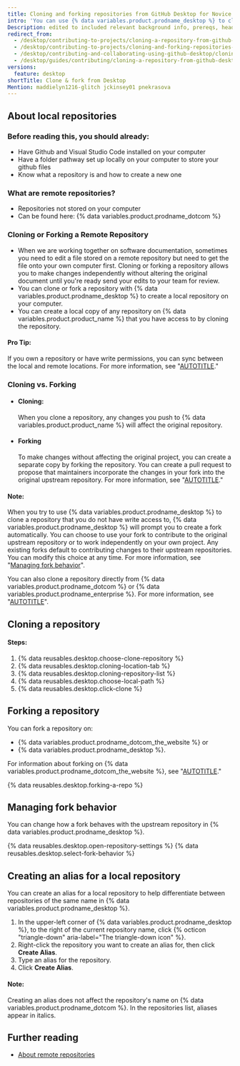 ```yaml
---
title: Cloning and forking repositories from GitHub Desktop for Novice Users
intro: 'You can use {% data variables.product.prodname_desktop %} to clone and fork repositories that exist on {% data variables.product.prodname_dotcom %}.'
Description: edited to included relevant background info, prereqs, headings, ordered and unordered lists, customization of rhetoric based on the company
redirect_from:
  - /desktop/contributing-to-projects/cloning-a-repository-from-github-desktop
  - /desktop/contributing-to-projects/cloning-and-forking-repositories-from-github-desktop
  - /desktop/contributing-and-collaborating-using-github-desktop/cloning-and-forking-repositories-from-github-desktop
  - /desktop/guides/contributing/cloning-a-repository-from-github-desktop
versions:
  feature: desktop
shortTitle: Clone & fork from Desktop
Mention: maddielyn1216-glitch jckinsey01 pnekrasova
---
```

## About local repositories

### Before reading this, you should already:

* Have Github and Visual Studio Code installed on your computer
* Have a folder pathway set up locally on your computer to store your github files
* Know what a repository is and how to create a new one


### What are remote repositories?
 * Repositories not stored on your computer
 * Can be found here: {% data variables.product.prodname_dotcom %} 
 
 ### Cloning or Forking a Remote Repository
 *  When we are working together on software documentation, sometimes you need to edit a file stored on a remote repository but need to get the file onto your own computer first. Cloning or forking a repository allows you to make changes independently without altering the original document until you're ready send your edits to your team for review.
* You can clone or fork a repository with {% data variables.product.prodname_desktop %} to create a local repository on your computer.
* You can create a local copy of any repository on {% data variables.product.product_name %} that you have access to by cloning the repository. 
  
#### Pro Tip:
If you own a repository or have write permissions, you can sync between the local and remote locations. For more information, see "[AUTOTITLE](/desktop/working-with-your-remote-repository-on-github-or-github-enterprise/syncing-your-branch-in-github-desktop)."

### Cloning vs. Forking
* #### Cloning:
  When you clone a repository, any changes you push to {% data variables.product.product_name %} will affect the original repository. 
  
* #### Forking
  To make changes without affecting the original project, you can create a separate copy by forking the repository. You can create a pull request to propose that maintainers incorporate the changes in your fork into the original upstream repository. For more information, see "[AUTOTITLE](/pull-requests/collaborating-with-pull-requests/working-with-forks/about-forks)."

#### Note:
When you try to use {% data variables.product.prodname_desktop %} to clone a repository that you do not have write access to, {% data variables.product.prodname_desktop %} will prompt you to create a fork automatically. You can choose to use your fork to contribute to the original upstream repository or to work independently on your own project. Any existing forks default to contributing changes to their upstream repositories. You can modify this choice at any time. For more information, see "[Managing fork behavior](#managing-fork-behavior)".

You can also clone a repository directly from {% data variables.product.prodname_dotcom %} or {% data variables.product.prodname_enterprise %}. For more information, see "[AUTOTITLE](/desktop/adding-and-cloning-repositories/cloning-a-repository-from-github-to-github-desktop)".

## Cloning a repository
#### Steps:
1. {% data reusables.desktop.choose-clone-repository %}
2. {% data reusables.desktop.cloning-location-tab %}
3. {% data reusables.desktop.cloning-repository-list %}
4. {% data reusables.desktop.choose-local-path %}
5. {% data reusables.desktop.click-clone %}

## Forking a repository

You can fork a repository on:
 * {% data variables.product.prodname_dotcom_the_website %} or 
 * {% data variables.product.prodname_desktop %}. 

For information about forking on {% data variables.product.prodname_dotcom_the_website %}, see "[AUTOTITLE](/pull-requests/collaborating-with-pull-requests/working-with-forks/fork-a-repo?tool=webui)."

{% data reusables.desktop.forking-a-repo %}

## Managing fork behavior

You can change how a fork behaves with the upstream repository in {% data variables.product.prodname_desktop %}.

{% data reusables.desktop.open-repository-settings %}
{% data reusables.desktop.select-fork-behavior %}

## Creating an alias for a local repository

You can create an alias for a local repository to help differentiate between repositories of the same name in {% data variables.product.prodname_desktop %}. 


1. In the upper-left corner of {% data variables.product.prodname_desktop %}, to the right of the current repository name, click {% octicon "triangle-down" aria-label="The triangle-down icon" %}.
1. Right-click the repository you want to create an alias for, then click **Create Alias**.
1. Type an alias for the repository.
1. Click **Create Alias**.

#### Note:
Creating an alias does not affect the repository's name on {% data variables.product.prodname_dotcom %}. In the repositories list, aliases appear in italics.

## Further reading

* [About remote repositories](/get-started/getting-started-with-git/about-remote-repositories)
